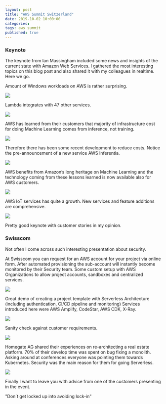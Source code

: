 ```yaml
---
layout: post
title: "AWS Summit Switzerland"
date: 2019-10-02 10:00:00
categories: 
tags: aws summit
published: true
---
```


<h3>Keynote</h3>

The keynote from Ian Massingham included some news and insights of the current state with Amazon Web Services.
I gathered the most interesting topics on this blog post and also shared it with my colleagues in realtime.
Here we go.

Amount of Windows workloads on AWS is rather surprising.

<img src="https://s3.eu-central-1.amazonaws.com/jounileino.com-images/2019-10-03-aws-summit-switzerland/windows.jpg" />

Lambda integrates with 47 other services. 

<img src="https://s3.eu-central-1.amazonaws.com/jounileino.com-images/2019-10-03-aws-summit-switzerland/lambda.jpg" />

AWS has learned from their customers that majority of infrastructure cost for doing Machine Learning comes from inference, not training.

<img src="https://s3.eu-central-1.amazonaws.com/jounileino.com-images/2019-10-03-aws-summit-switzerland/inference.jpg" />

Therefore there has been some recent development to reduce costs.
Notice the pre-announcement of a new service AWS Inferentia.

<img src="https://s3.eu-central-1.amazonaws.com/jounileino.com-images/2019-10-03-aws-summit-switzerland/inference_solutions.jpg" />


AWS benefits from Amazon’s long heritage on Machine Learning and the technology coming from these lessons learned is now available also for AWS customers.

<img src="https://s3.eu-central-1.amazonaws.com/jounileino.com-images/2019-10-03-aws-summit-switzerland/amazon_heritage.jpg" />

AWS IoT services has quite a growth. New services and feature additions are comprehensive.

<img src="https://s3.eu-central-1.amazonaws.com/jounileino.com-images/2019-10-03-aws-summit-switzerland/iot.jpg" />

Pretty good keynote with customer stories in my opinion.

<h3>Swisscom</h3>

Not often I come across such interesting presentation about security. 

At Swisscom you can request for an AWS account for your project via online form. After automated provisioning the sub-account will instantly become monitored by their Security team.
Some custom setup with AWS Organizations to allow project accounts, sandboxes and centralized services.


<img src="https://s3.eu-central-1.amazonaws.com/jounileino.com-images/2019-10-03-aws-summit-switzerland/swisscom.jpg" />

Great demo of creating a project template with Serverless Architecture (including authentication, CI/CD pipeline and monitoring)
Services introduced here were AWS Amplify, CodeStar, AWS CDK, X-Ray.

<img src="https://s3.eu-central-1.amazonaws.com/jounileino.com-images/2019-10-03-aws-summit-switzerland/serverless1.jpg" />

Sanity check against customer requirements. 

<img src="https://s3.eu-central-1.amazonaws.com/jounileino.com-images/2019-10-03-aws-summit-switzerland/serverless2.jpg" />


Homegate AG shared their experiences on re-architecting a real estate platform. 
70% of their develop time was spent on bug fixing a monolith. Asking around at conferences everyone was pointing them towards Kubernetes. Security was the main reason for them for going Serverless.

<img src="https://s3.eu-central-1.amazonaws.com/jounileino.com-images/2019-10-03-aws-summit-switzerland/homegate.jpg" />

Finally I want to leave you with advice from one of the customers presenting in the event.

"Don´t get locked up into avoiding lock-in"


[summit]:      https://aws.amazon.com/events/summits/switzerland/

